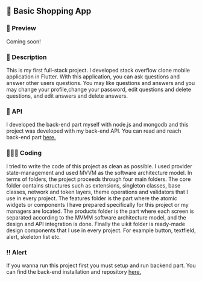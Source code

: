 ## 📱 Basic Shopping App

### 🔎 Preview
Coming soon!

### 📁 Description
This is my first full-stack project. I developed stack overflow clone mobile application in Flutter. With this application, you can ask questions and answer other users questions. You may like questions and answers and you may change your profile,change your password, edit questions and delete questions, and edit answers and delete answers.

### 📶 API
I developed the back-end part myself with node.js and mongodb and this project was developed with my back-end API. You can read and reach back-end part [here.](https://github.com/akaanuzman/learn_node/tree/master/question-answer-api)

### 🧑🏻‍💻 Coding
I tried to write the code of this project as clean as possible. I used provider state-management and used MVVM as the software architecture model. In terms of folders, the project proceeds through four main folders. The core folder contains structures such as extensions, singleton classes, base classes, network and token layers, theme operations and validators that I use in every project. The features folder is the part where the atomic widgets or components I have prepared specifically for this project or my managers are located. The products folder is the part where each screen is separated according to the MVMM software architecture model, and the design and API integration is done. Finally the uikit folder is ready-made design components that I use in every project. For example button, textfield, alert, skeleton list etc.

### ‼️ Alert
If you wanna run this project first you must setup and run backend part. You can find the back-end installation and repository [here.](https://github.com/akaanuzman/learn_node/tree/master/question-answer-api)
